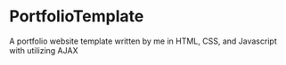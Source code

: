 # PortfolioTemplate
A portfolio website template written by me in HTML, CSS, and Javascript with utilizing AJAX
